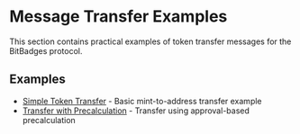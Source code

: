 # Message Transfer Examples

This section contains practical examples of token transfer messages for the BitBadges protocol.

## Examples

-   [Simple Token Transfer](simple-badge-transfer.md) - Basic mint-to-address transfer example
-   [Transfer with Precalculation](transfer-with-precalculation.md) - Transfer using approval-based precalculation
